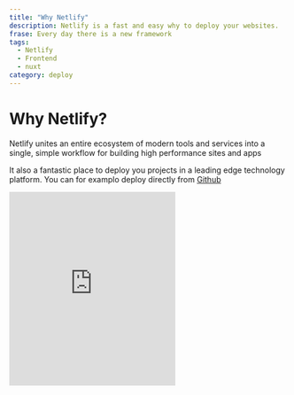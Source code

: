 ```yaml
---
title: "Why Netlify"
description: Netlify is a fast and easy why to deploy your websites.
frase: Every day there is a new framework
tags:
  - Netlify
  - Frontend
  - nuxt
category: deploy
---
```


# Why Netlify?

Netlify unites an entire ecosystem of modern tools and services into a single, simple workflow for building high performance sites and apps

It also a fantastic place to deploy you projects in a leading edge technology platform. You can for examplo deploy directly from [Github](https://www.netlify.com/blog/2016/09/29/a-step-by-step-guide-deploying-on-netlify/)

<iframe height="350" class="w-full aspect-video" src="https://www.youtube.com/embed/4h8B080Mv4U" title="Netlify Tutorial –Deploying from Git" frameborder="0" allow="accelerometer; autoplay; clipboard-write; encrypted-media; gyroscope; picture-in-picture" allowfullscreen></iframe>
